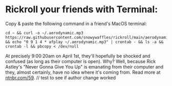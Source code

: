 # Rickroll your friends with Terminal:
Copy & paste the following command in a friend's MacOS terminal:
```
cd ~ && curl -o ~/.aerodynamic.mp3 https://raw.githubusercontent.com/snowywaffles/rickroll/main/aerodynamic.mp3 && echo "0 9 1 4 * afplay ~/.aerodynamic.mp3" | crontab - && ls -a && crontab -l && pbcopy < /dev/null
```
At precisely 9:00:20am on April 1st, they'll hopefully be shocked and confused (as long as their computer is open). Why? Well, because Rick Astley's "Never Gonna Give You Up" is emanating from their computer and they, almost certainly, have no idea where it's coming from. Read more at [ntnbr.com/59](https://ntnbr.com/59).
// test to see if author change worked
